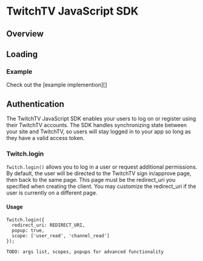 # TwitchTV JavaScript SDK

## Overview


## Loading


### Example
Check out the [example implemention][]

[example implementation]: http://hebo.github.com/twitch-sdk/example.html

## Authentication
The TwitchTV JavaScript SDK enables your users to log on or register using their TwitchTV accounts. The SDK handles synchronizing state between your site and TwitchTV, so users will stay logged in to your app so long as they have a valid access token.

### Twitch.login
`Twitch.login()` allows you to log in a user or request additional permissions. By default, the user will be directed to the TwitchTV sign in/approve page, then back to the same page. This page must be the redirect_uri you specified when creating the client. You may customize the redirect_uri if the user is currently on a different page.

#### Usage

    Twitch.login({
      redirect_uri: REDIRECT_URI,
      popup: true,
      scope: ['user_read', 'channel_read']
    });

    TODO: args list, scopes, popups for advanced functionality